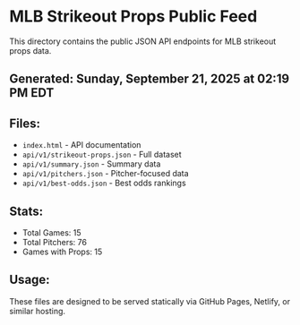 # MLB Strikeout Props Public Feed

This directory contains the public JSON API endpoints for MLB strikeout props data.

## Generated: Sunday, September 21, 2025 at 02:19 PM EDT

## Files:
- `index.html` - API documentation
- `api/v1/strikeout-props.json` - Full dataset
- `api/v1/summary.json` - Summary data
- `api/v1/pitchers.json` - Pitcher-focused data  
- `api/v1/best-odds.json` - Best odds rankings

## Stats:
- Total Games: 15
- Total Pitchers: 76
- Games with Props: 15

## Usage:
These files are designed to be served statically via GitHub Pages, Netlify, or similar hosting.
